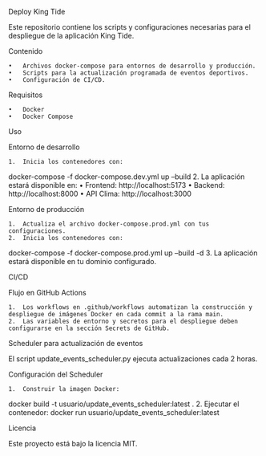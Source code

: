 Deploy King Tide

Este repositorio contiene los scripts y configuraciones necesarias para el despliegue de la aplicación King Tide.

Contenido

	•	Archivos docker-compose para entornos de desarrollo y producción.
	•	Scripts para la actualización programada de eventos deportivos.
	•	Configuración de CI/CD.

Requisitos

	•	Docker
	•	Docker Compose

Uso

Entorno de desarrollo

	1.	Inicia los contenedores con:
docker-compose -f docker-compose.dev.yml up –build
	2.	La aplicación estará disponible en:
	•	Frontend: http://localhost:5173
	•	Backend: http://localhost:8000
	•	API Clima: http://localhost:3000

Entorno de producción

	1.	Actualiza el archivo docker-compose.prod.yml con tus configuraciones.
	2.	Inicia los contenedores con:
docker-compose -f docker-compose.prod.yml up –build -d
	3.	La aplicación estará disponible en tu dominio configurado.

CI/CD

Flujo en GitHub Actions

	1.	Los workflows en .github/workflows automatizan la construcción y despliegue de imágenes Docker en cada commit a la rama main.
	2.	Las variables de entorno y secretos para el despliegue deben configurarse en la sección Secrets de GitHub.

Scheduler para actualización de eventos

El script update_events_scheduler.py ejecuta actualizaciones cada 2 horas.

Configuración del Scheduler

	1.	Construir la imagen Docker:
docker build -t usuario/update_events_scheduler:latest .
	2.	Ejecutar el contenedor:
docker run usuario/update_events_scheduler:latest

Licencia

Este proyecto está bajo la licencia MIT.
